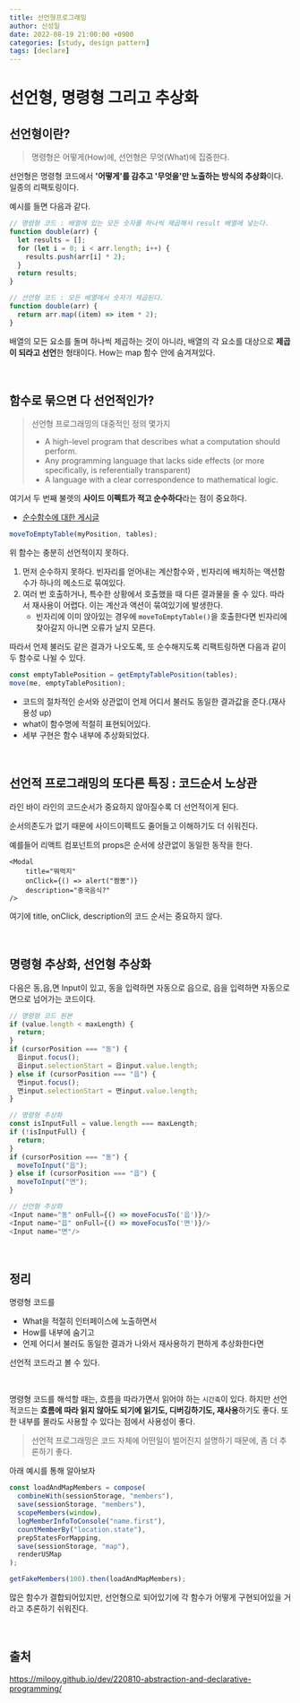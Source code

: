 ```yaml
---
title: 선언형프로그래밍
author: 신성일
date: 2022-08-19 21:00:00 +0900
categories: [study, design pattern]
tags: [declare]
---
```


# **선언형, 명령형 그리고 추상화**

## **선언형이란?**

> 명령형은 어떻게(How)에, 선언형은 무엇(What)에 집중한다.

선언형은 명령형 코드에서 **'어떻게'를 감추고 '무엇을'만 노출하는 방식의 추상화**이다. 일종의 리팩토링이다.

예시를 들면 다음과 같다.

```js
// 명령형 코드 : 배열에 있는 모든 숫자를 하나씩 제곱해서 result 배열에 넣는다.
function double(arr) {
  let results = [];
  for (let i = 0; i < arr.length; i++) {
    results.push(arr[i] * 2);
  }
  return results;
}
```

```js
// 선언형 코드 : 모든 배열에서 숫자가 제곱된다.
function double(arr) {
  return arr.map((item) => item * 2);
}
```

배열의 모든 요소를 돌며 하나씩 제곱하는 것이 아니라, 배열의 각 요소를 대상으로 **제곱이 되라고 선언**한 형태이다. How는 map 함수 안에 숨겨져있다.

<br/>

## **함수로 묶으면 다 선언적인가?**

> 선언형 프로그래밍의 대중적인 정의 몇가지
>
> - A high-level program that describes what a computation should perform.
> - Any programming language that lacks side effects (or more specifically, is referentially transparent)
> - A language with a clear correspondence to mathematical logic.

여기서 두 번째 불렛의 **사이드 이펙트가 적고 순수하다**라는 점이 중요하다.

- [순수함수에 대한 게시글 ](https://seongil-shin.github.io/posts/%ED%95%A8%EC%88%98%ED%98%95%ED%94%84%EB%A1%9C%EA%B7%B8%EB%9E%98%EB%B0%8D/)

```js
moveToEmptyTable(myPosition, tables);
```

위 함수는 충분히 선언적이지 못하다.

1. 먼저 순수하지 못하다. 빈자리를 얻어내는 계산함수와 , 빈자리에 배치하는 액션함수가 하나의 메소드로 묶여있다.
2. 여러 번 호출하거나, 특수한 상황에서 호출했을 때 다른 결과물을 줄 수 있다. 따라서 재사용이 어렵다. 이는 계산과 액션이 묶여있기에 발생한다.
   - 빈자리에 이미 앉아있는 경우에 `moveToEmptyTable()`을 호출한다면 빈자리에 찾아갈지 아니면 오류가 날지 모른다.

따라서 언제 불러도 같은 결과가 나오도록, 또 순수해지도록 리팩트링하면 다음과 같이 두 함수로 나뉠 수 있다.

```js
const emptyTablePosition = getEmptyTablePosition(tables);
move(me, emptyTablePosition);
```

- 코드의 절차적인 순서와 상관없이 언제 어디서 불러도 동일한 결과값을 준다.(재사용성 up)
- what이 함수명에 적절히 표현되어있다.
- 세부 구현은 함수 내부에 추상화되었다.

<br/>

## **선언적 프로그래밍의 또다른 특징 : 코드순서 노상관**

라인 바이 라인의 코드순서가 중요하지 않아질수록 더 선언적이게 된다.

순서의존도가 없기 때문에 사이드이펙트도 줄어들고 이해하기도 더 쉬워진다.

예를들어 리액트 컴포넌트의 props은 순서에 상관없이 동일한 동작을 한다.

```react
<Modal
    title="뭐먹지"
    onClick={() => alert("짬뽕")}
    description="중국음식?"
/>
```

여기에 title, onClick, description의 코드 순서는 중요하지 않다.

<br/>

## **명령형 추상화, 선언형 추상화**

다음은 동,읍,면 Input이 있고, 동을 입력하면 자동으로 읍으로, 읍을 입력하면 자동으로 면으로 넘어가는 코드이다.

```javascript
// 명령형 코드 원본
if (value.length < maxLength) {
  return;
}
if (cursorPosition === "동") {
  읍input.focus();
  읍input.selectionStart = 읍input.value.length;
} else if (cursorPosition === "읍") {
  면input.focus();
  면input.selectionStart = 면input.value.length;
}
```

```javascript
// 명령형 추상화
const isInputFull = value.length === maxLength;
if (!isInputFull) {
  return;
}
if (cursorPosition === "동") {
  moveToInput("읍");
} else if (cursorPosition === "읍") {
  moveToInput("면");
}
```

```javascript
// 선언형 추상화
<Input name="동" onFull={() => moveFocusTo('읍')}/>
<Input name="읍" onFull={() => moveFocusTo('면')}/>
<Input name="면"/>
```

<br/>

## **정리**

명령형 코드를

- What을 적절히 인터페이스에 노출하면서
- How를 내부에 숨기고
- 언제 어디서 불러도 동일한 결과가 나와서 재사용하기 편하게 추상화한다면

선언적 코드라고 볼 수 있다.

<br/>

명령형 코드를 해석할 때는, 흐름을 따라가면서 읽어야 하는 `시간축`이 있다. 하지만 선언적코드는 **흐름에 따라 읽지 않아도 되기에 읽기도, 디버깅하기도, 재사용**하기도 좋다. 또한 내부를 몰라도 사용할 수 있다는 점에서 사용성이 좋다.

> 선언적 프로그래밍은 코드 자체에 어떤일이 벌어진지 설명하기 때문에, 좀 더 추론하기 좋다.

아래 예시를 통해 알아보자

```js
const loadAndMapMembers = compose(
  combineWith(sessionStorage, "members"),
  save(sessionStorage, "members"),
  scopeMembers(window),
  logMemberInfoToConsole("name.first"),
  countMemberBy("location.state"),
  prepStatesForMapping,
  save(sessionStorage, "map"),
  renderUSMap
);

getFakeMembers(100).then(loadAndMapMembers);
```

많은 함수가 결합되어있지만, 선언형으로 되어있기에 각 함수가 어떻게 구현되어있을 거라고 추론하기 쉬워진다.

<br/>

## **출처**

https://milooy.github.io/dev/220810-abstraction-and-declarative-programming/
